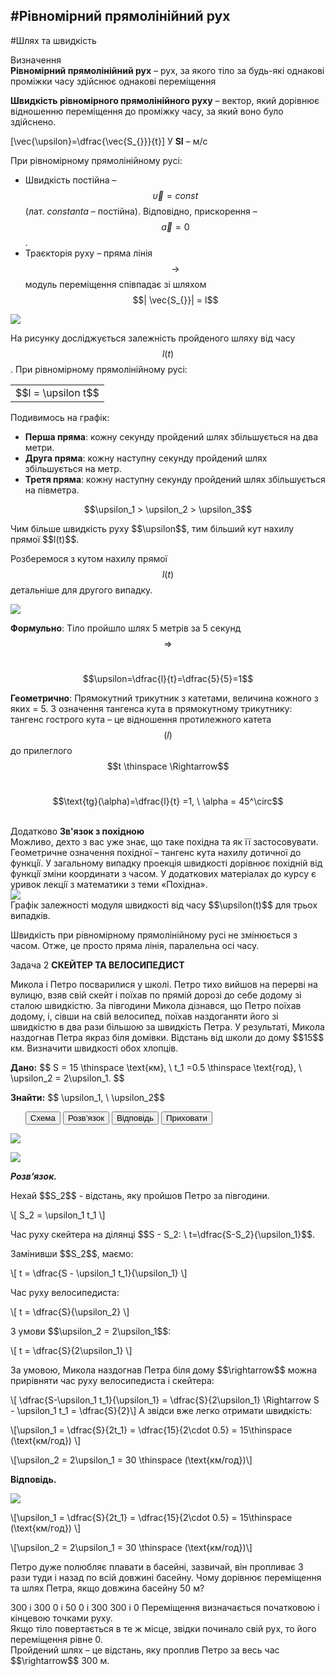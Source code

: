 #Рівномірний прямолінійний рух
---------
#Шлях та швидкість


<div class="eoz-wrap">
<span class="eoz">Визначення</span>
<div class="eoz-text">
<b>Рiвномiрний прямолiнiйний рух</b> – рух, за якого тiло за будь-які однаковi промiжки часу здiйснює однаковi перемiщення<br>
<p></p>

<b>Швидкiсть рiвномiрного прямолiнiйного руху</b> – вектор, який дорiвнює вiдношенню перемiщення до промiжку часу, за який воно було здiйснено.</br>

\[\vec{\upsilon}=\dfrac{\vec{S_{}}}{t}\] 
У <b>SI</b> – м/с
</div>
</div>

При рiвномiрному прямолiнiйному русi:

* Швидкість постійна – $$\vec{\upsilon} = const$$ (лат. <i>constanta</i> – постійна). Відповідно, прискорення – $$\vec{a} = 0$$.
* Траєкторiя руху – пряма лiнiя $$\rightarrow$$ модуль перемiщення спiвпадає зi шляхом $$| \vec{S_{}}| = l$$

<img src="https://rawgit.com/chudaol/ed-era-book-physics/master/images/chapter_1/5.svg" class="image"/>

На рисунку дослiджується залежнiсть пройденого шляху вiд часу $$l(t)$$. При рiвномiрному прямолiнiйному русi:


<div class="centered-table-wrapper">
<table class="centered-table">
<tr class="eq">
<td class="eq">
<p1>$$l = \upsilon t$$</p1>
</td>
</tr>
</table></div>


Подивимось на графік:
* <b>Перша пряма</b>: кожну секунду пройдений шлях збiльшується на два метри.
* <b>Друга пряма</b>: кожну наступну секунду пройдений шлях збiльшується на метр.
* <b>Третя пряма</b>: кожну наступну секунду пройдений шлях збiльшується на пiвметра.

<div align="center">$$\upsilon_1 > \upsilon_2 > \upsilon_3$$</div>

<p> </p>
<span class="p1">Чим бiльше швидкiсть руху $$\upsilon$$, тим бiльший кут нахилу прямої $$l(t)$$.</span></br>

Розберемося з кутом нахилу прямої $$l(t)$$ детальніше для другого випадку.

<img src="https://rawgit.com/chudaol/ed-era-book-physics/master/images/chapter_1/6.svg" class="image"/>

<b>Формульно</b>: Тiло пройшло шлях 5 метрiв за 5 секунд $$\Rightarrow$$ </br>

<center> $$\upsilon=\dfrac{l}{t}=\dfrac{5}{5}=1$$</center>

<b>Геометрично</b>: Прямокутний трикутник з катетами, величина кожного з яких = 5. З означення тангенса кута в прямокутному трикутнику: тангенс гострого кута – це вiдношення протилежного катета $$(l)$$ до прилеглого $$t \thinspace \Rightarrow$$ </br> 

<p> </p>
<center>$$\text{tg}(\alpha)=\dfrac{l}{t} =1, \ \alpha = 45^\circ$$</center> </br>
<p> </p>

<div class="add-wrap">
<span class="add">Додатково</span> <b>Зв'язок з похідною</b>
<div class="add-text">
Можливо, дехто з вас уже знає, що таке похiдна та як її застосовувати. Геометричне означення похiдної – тангенс кута нахилу дотичної до функцiї. У загальному випадку проекцiя швидкостi дорiвнює похiднiй вiд функцiї змiни координати з часом. У додаткових матерiалах до курсу є уривок лекцiї з математики з теми «Похідна».
</div>
</div>

<img src="https://rawgit.com/chudaol/ed-era-book-physics/master/images/chapter_1/7.svg" class="image"/>
<div class="caption">
    Графiк залежностi модуля швидкостi вiд часу $$\upsilon(t)$$ для трьох випадкiв.
</div>

Швидкiсть при рiвномiрному прямолiнiйному русi не змiнюється з часом. Отже, це просто пряма лiнiя, паралельна осi часу.


<div class="space">
<div class="task-wrap">
<span class="task">Задача 2</span> <b>СКЕЙТЕР ТА ВЕЛОСИПЕДИСТ</b>
<div class="task-text">
<p>Микола i Петро посварилися у школi. Петро тихо вийшов на перервi на вулицю, взяв свiй скейт i поїхав по прямiй дорозi до себе додому зi сталою швидкiстю. За пiвгодини Микола дiзнався, що Петро поїхав додому, i, сiвши на свiй велосипед, поїхав наздоганяти його зi швидкiстю в два рази бiльшою за швидкiсть Петра. У результатi, Микола наздогнав Петра якраз бiля домiвки. Вiдстань вiд школи до дому $$15$$ км. Визначити швидкостi обох хлопцiв.</p>
<p><b>Дано:</b> $$ S = 15 \thinspace \text{км}, \ t_1 =0.5 \thinspace \text{год}, \ \upsilon_2 = 2\upsilon_1. $$ </p>
<p><b>Знайти:</b> $$ \upsilon_1, \ \upsilon_2$$</p>
<p>
<ul class="nav-tab" id="mytab">
<button class="btn" data-target="#plot" data-toggle="pill">Схема</button>
<button class="btn" data-target="#decision" data-toggle="pill">Розв’язок</button>
<button class="btn" data-target="#answer" data-toggle="pill">Вiдповiдь</button>
<button class="btn" data-target="#hide" data-toggle="pill">Приховати</button>
</ul>
<div id="mytab" class="tab-content">
  <div class="tab-pane" id="plot">
<p><img src="https://rawgit.com/chudaol/ed-era-book-physics/master/images/chapter_1/8.svg" class="image"/></p>
  </div>
  <div class="tab-pane" id="decision">
<p><img src="https://rawgit.com/chudaol/ed-era-book-physics/master/images/chapter_1/8.svg" class="image"/></p>
<p><b><i>Розв’язок.</i> </b> </p>
<p>Нехай $$S_2$$ - вiдстань, яку пройшов Петро за пiвгодини. </p>
<p>\[	S_2 = \upsilon_1 t_1 \]</p>

<p>Час руху скейтера на дiлянцi $$S - S_2: \ t=\dfrac{S-S_2}{\upsilon_1}$$.</p>
<p>Замінивши $$S_2$$, маємо:</p>

<p>\[
t = \dfrac{S - \upsilon_1 t_1}{\upsilon_1}
\]</p>

<p>Час руху велосипедиста:</p>

<p>\[
	t = \dfrac{S}{\upsilon_2}
\]</p>

<p>З умови $$\upsilon_2 = 2\upsilon_1$$:</p>

<p>\[
	t = \dfrac{S}{2\upsilon_1}
\]</p>

<p>За умовою, Микола наздогнав Петра бiля дому $$\rightarrow$$ можна прирiвняти час руху велосипедиста і скейтера:</p>
<p>\[ \dfrac{S-\upsilon_1 t_1}{\upsilon_1} = \dfrac{S}{2\upsilon_1} \Rightarrow S - \upsilon_1 t_1 = \dfrac{S}{2}\]
А звiдси вже легко отримати швидкiсть:</p>
<p>\[\upsilon_1 = \dfrac{S}{2t_1} = \dfrac{15}{2\cdot 0.5} = 15\thinspace (\text{км/год}) \]</p>

<p>\[\upsilon_2 = 2\upsilon_1 = 30 \thinspace (\text{км/год})\]</p>
  </div>
  <div class="tab-pane" id="answer"><p><b>Вiдповiдь.</b></p>
<p><img src="https://rawgit.com/chudaol/ed-era-book-physics/master/images/chapter_1/8.svg" class="image"/></p>
<p>\[\upsilon_1 = \dfrac{S}{2t_1} = \dfrac{15}{2\cdot 0.5} = 15\thinspace (\text{км/год}) \]</p>
<p>\[\upsilon_2 = 2\upsilon_1 = 30 \thinspace (\text{км/год})\]</p>
  </div>
  <div class="tab-pane" id="hide"></div>
</div>
</p>
</div>
</div>
</div>
<div class="space"></div>


<quiz correctLabel="correct!" incorrectLabel="incorrect!" checkLabel="check ansert">
<question>
<p>Петро дуже полюбляє плавати в басейні, зазвичай, він пропливає 3 рази туди і назад по всій довжині басейну. Чому дорівнює переміщення та шлях Петра, якщо довжина басейну 50 м?</p>
<answer> 300 і 300</answer>
<answer> 0 і 50</answer>
<answer correct> 0 і 300</answer>
<answer> 300 і 0</answer>
<explanation>
Переміщення визначається початковою і кінцевою точками руху.<br>Якщо тіло повертається в те ж місце, звідки починало свій рух, то його переміщення рівне 0.<br>Пройдений шлях – це відстань, яку проплив Петро за весь час $$\rightarrow$$ 300 м.
</explanation>
</question>
</quiz>


